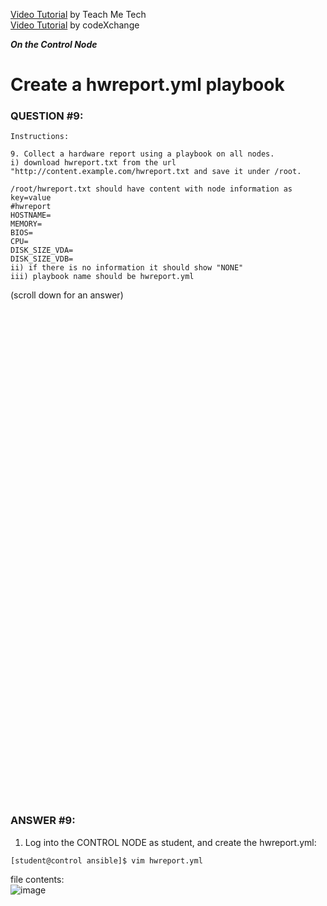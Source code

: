 <a href="https://www.youtube.com/watch?v=7-hhX6rcuvY&list=PLYB6dfdhWDePZf4fd4YgGGtSX_vHKv5vz&index=12">Video Tutorial</a> by Teach Me Tech \
<a href="https://www.youtube.com/watch?v=m5KhsZonGBY&list=PLL_setXLS0tiYMipvQI4oUGkJwhOhn42J&index=9">Video Tutorial</a> by codeXchange

***On the Control Node***

# Create a hwreport.yml playbook
### QUESTION #9:
```
Instructions:

9. Collect a hardware report using a playbook on all nodes.
i) download hwreport.txt from the url "http://content.example.com/hwreport.txt and save it under /root.

/root/hwreport.txt should have content with node information as key=value
#hwreport
HOSTNAME=
MEMORY=
BIOS=
CPU=
DISK_SIZE_VDA=
DISK_SIZE_VDB=
ii) if there is no information it should show "NONE"
iii) playbook name should be hwreport.yml
```

(scroll down for an answer)
<br/><br/><br/><br/><br/><br/><br/><br/><br/><br/><br/><br/><br/><br/><br/><br/><br/><br/><br/><br/><br/><br/><br/><br/>
<br/><br/><br/><br/><br/><br/><br/><br/><br/><br/><br/><br/><br/><br/><br/><br/><br/><br/><br/><br/><br/><br/><br/><br/>

### ANSWER #9:

1) Log into the CONTROL NODE as student, and create the hwreport.yml:
```
[student@control ansible]$ vim hwreport.yml
```
file contents: \
![image](https://github.com/user-attachments/assets/9a4950d4-3da6-4f95-9685-6d18220076af)
